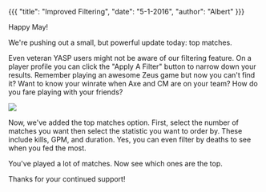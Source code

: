 {{{
  "title": "Improved Filtering",
  "date": "5-1-2016",
  "author": "Albert"
}}}

Happy May!

We're pushing out a small, but powerful update today: top matches.

Even veteran YASP users might not be aware of our filtering feature. On a player profile you can click the "Apply A Filter"
button to narrow down your results. Remember playing an awesome Zeus game but now you can't find it? Want to know your
winrate when Axe and CM are on your team? How do you fare playing with your friends?

<img src="http://i.imgur.com/IPNQV4K.png">

Now, we've added the top matches option. First, select the number of matches you want then select
the statistic you want to order by. These include kills, GPM, and duration. Yes, you can even
filter by deaths to see when you fed the most.

You've played a lot of matches. Now see which ones are the top.

Thanks for your continued support!
